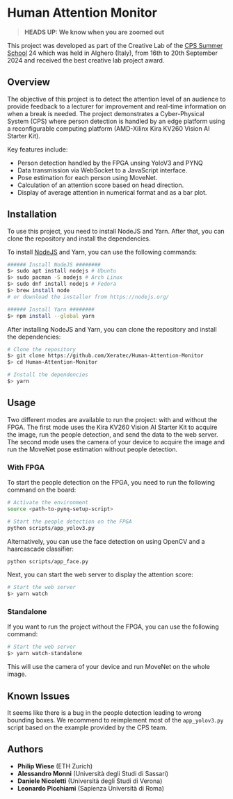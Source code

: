 # Human Attention Monitor

> **HEADS UP: We know when you are zoomed out**

This project was developed as part of the Creative Lab of the [CPS Summer School](https://www.cpsschool.eu/) 24 which was held in Alghero (Italy), from 16th to 20th September 2024 and received the best creative lab project award.

## Overview

The objective of this project is to detect the attention level of an audience to provide feedback to a lecturer for improvement and real-time information on when a break is needed. The project demonstrates a Cyber-Physical System (CPS) where person detection is handled by an edge platform using a reconfigurable computing platform (AMD-Xilinx Kira KV260 Vision AI Starter Kit).

Key features include:
- Person detection handled by the FPGA unsing YoloV3 and PYNQ
- Data transmission via WebSocket to a JavaScript interface.
- Pose estimation for each person using MoveNet.
- Calculation of an attention score based on head direction.
- Display of average attention in numerical format and as a bar plot.

## Installation

To use this project, you need to install NodeJS and Yarn. After that, you can clone the repository and install the dependencies.

To install [NodeJS](https://nodejs.org/) and Yarn, you can use the following commands:

```bash
###### Install NodeJS ########
$> sudo apt install nodejs # Ubuntu
$> sudo pacman -S nodejs # Arch Linux
$> sudo dnf install nodejs # Fedora
$> brew install node
# or download the installer from https://nodejs.org/

###### Install Yarn ########
$> npm install --global yarn
```

After installing NodeJS and Yarn, you can clone the repository and install the dependencies:

```bash
# Clone the repository
$> git clone https://github.com/Xeratec/Human-Attention-Monitor
$> cd Human-Attention-Monitor

# Install the dependencies
$> yarn
```

## Usage

Two different modes are available to run the project: with and without the FPGA. The first mode uses the Kira KV260 Vision AI Starter Kit to acquire the image, run the people detection, and send the data to the web server. The second mode uses the camera of your device to acquire the image and run the MoveNet pose estimation without people detection.

### With FPGA
To start the people detection on the FPGA, you need to run the following command on the board:

```bash
# Activate the environment
source <path-to-pynq-setup-script>

# Start the people detection on the FPGA
python scripts/app_yolov3.py
```

Alternatively, you can use the face detection on using OpenCV and a haarcascade classifier:

```bash
python scripts/app_face.py
```

Next, you can start the web server to display the attention score:

```bash
# Start the web server
$> yarn watch
```

### Standalone

If you want to run the project without the FPGA, you can use the following command:

```bash
# Start the web server
$> yarn watch-standalone
```

This will use the camera of your device and run MoveNet on the whole image.

## Known Issues
It seems like there is a bug in the people detection leading to wrong bounding boxes. We recommend to reimplement most of the `app_yolov3.py` script based on the example provided by the CPS team.

## Authors
- **Philip Wiese** (ETH Zurich)
- **Alessandro Monni** (Università degli Studi di Sassari)
- **Daniele Nicoletti** (Università degli Studi di Verona)
- **Leonardo Picchiami** (Sapienza Università di Roma)
